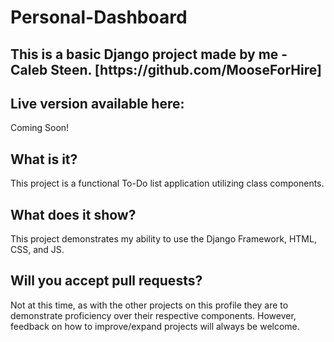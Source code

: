 # Personal-Dashboard

<h2> This is a basic Django project made by me - Caleb Steen. [https://github.com/MooseForHire] </h2>

<h2> Live version available here: </h2>
  <p> Coming Soon! </p>
  
  
<h2> What is it?
  </h2>
  
<p>This project is a functional To-Do list application utilizing class components.</p>

<h2>What does it show?
  </h2>
  
<p> This project demonstrates my ability to use the Django Framework, HTML, CSS, and JS.
  </p>
  
<h2>Will you accept pull requests?
  </h2>
  
<p>Not at this time, as with the other projects on this profile they are to demonstrate proficiency over their respective components. However, feedback on how to improve/expand projects will always be welcome.
  </p>
